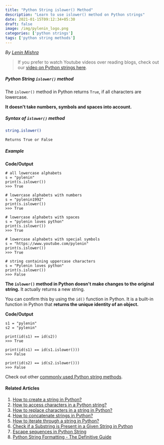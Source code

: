 ```yaml
---
title: "Python String islower() Method"
description: "Learn to use islower() method on Python strings"
date: 2021-01-15T09:12:34+05:30
draft: false
image: /img/pylenin_logo.png
categories: ['python strings']
tags: ['python string methods']
---
```

<div class="sharethis-inline-follow-buttons"></div>

*By [Lenin Mishra](https://www.pylenin.com/authors/#lenin-mishra)*

> If you prefer to watch Youtube videos over reading blogs, check out our [video on Python strings here](https://youtu.be/MXdNMo_f95I). 

##### Python String `islower()` method

The `islower()` method in Python returns `True`, if all characters are lowercase.

**It doesn't take numbers, symbols and spaces into account.**

##### Syntax of `islower()` method

```bash
string.islower()

Returns True or False
``` 

##### Example

**Code/Output**

```python3
# all lowercase alphabets
s = "pylenin"
print(s.islower())
>>> True

# lowercase alphabets with numbers
s = "pylenin1992"
print(s.islower())
>>> True

# lowercase alphabets with spaces
s = "pylenin loves python"
print(s.islower())
>>> True

# lowercase alphabets with special symbols
s = "https://www.youtube.com/pylenin"
print(s.islower())
>>> True

# string containing uppercase characters
s = "Pylenin loves python"
print(s.islower())
>>> False
```

**The `islower()` method in Python doesn't make changes to the original string.** It actually returns a new string.

You can confirm this by using the `id()` function in Python. It is a built-in function in Python that **returns the unique identity of an object.**

**Code/Output**

```python3
s1 = "pylenin"
s2 = "pylenin"

print(id(s1) == id(s2))
>>> True

print(id(s1) == id(s1.islower()))
>>> False

print(id(s2) == id(s2.islower()))
>>> False
```

Check out other [commonly used Python string methods](https://www.pylenin.com/blogs/common-python-string-methods).

#### Related Articles

1. [How to create a string in Python?](https://www.pylenin.com/blogs/create-string-python/)
2. [How to access characters in a Python string?](https://www.pylenin.com/blogs/access-characters-in-string/)
3. [How to replace characters in a string in Python?](https://www.pylenin.com/blogs/replace-string-characters-python/)
4. [How to concatenate strings in Python?](https://www.pylenin.com/blogs/concatenate-strings-in-python/)
5. [How to iterate through a string in Python?](https://www.pylenin.com/blogs/iterating-through-python-string/)
6. [Check if a Substring is Present in a Given String in Python](https://www.pylenin.com/blogs/check-substring-in-a-string-python/)
7. [Escape sequences in Python String](https://www.pylenin.com/blogs/escape-sequences-python-string/)
8. [Python String Formatting - The Definitive Guide](https://www.pylenin.com/blogs/python-string-formatting/)
